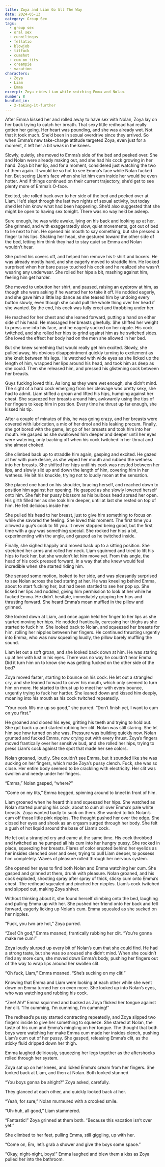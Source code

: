 ```yaml
---
title: Zoya and Liam Go All The Way
date: 2024-05-13
category: Group Sex
tags:
  - group sex
  - oral sex
  - cunnilingus
  - fellatio
  - blowjob
  - titfuck
  - cumshot
  - cum on tits
  - creampie
  - vacation
characters:
  - Zoya
  - Liam
  - Emma
excerpt: Zoya rides Liam while watching Emma and Nolan.
number: 8
bundled_in:
  - 2-taking-it-further
---
```


After Emma kissed her and rolled away to have sex with Nolan, Zoya lay on her back trying to catch her breath. That sexy little redhead had really gotten her going. Her heart was pounding, and she was already wet. Not that it took much. She’d been in sexual overdrive since they arrived. So when Emma’s new take-charge attitude targeted Zoya, even just for a moment, it left her a bit weak in the knees.

Slowly, quietly, she moved to Emma’s side of the bed and peeked over. She and Nolan were already making out, and she had his cock growing in her hand. Zoya bit her lip, and for a moment, considered just watching the two of them again. It would be so hot to see Emma’s face while Nolan fucked her. But seeing Liam’s face when she let him cum inside her would be even hotter. And if things continued on their current trajectory, she’d get to see plenty more of Emma’s O-face.

Excited, she rolled back over to her side of the bed and peeked over at Liam. He’d slept through the last two nights of sexual activity, but today she’d let him know what had been happening. She’d also suggested that she might be open to having sex tonight. There was no way he’d be asleep.

Sure enough, he was wide awake, lying on his back and looking up at her. She grinned, and with exaggeratedly slow, quiet movements, got out of bed to lie next to him. He opened his mouth to say something, but she pressed a finger to his lips. Shaking her head, she gestured toward the other side of the bed, letting him think they had to stay quiet so Emma and Nolan wouldn’t hear.

She pulled his covers off, and helped him remove his t-shirt and boxers. He was already mostly hard, and she eagerly moved to straddle him. He looked surprised when her bare pussy touched his cock and he realized she wasn’t wearing any underwear. She rolled her hips a bit, mashing against him, feeling him get harder.

She moved to unbutton her shirt, and paused, raising an eyebrow at him, as though she were asking if he wanted her to take it off. He nodded eagerly, and she gave him a little lap dance as she teased him by undoing every button slowly, even though she could pull the whole thing over her head if she wanted. By the end, his cock was fully erect and throbbing under her.

He reached for her chest and she leaned forward, putting a hand on either side of his head. He massaged her breasts gleefully. She shifted her weight to press one into his face, and he eagerly sucked on her nipple. His cock twitched, and she rolled her hips to grind against him as he switched sides. She loved the effect her body had on the men she allowed in her bed.

But she knew something that would really get him excited. Slowly, she pulled away, his obvious disappointment quickly turning to excitement as she knelt between his legs. He watched with wide eyes as she licked up the length of him, wrapped her lips around his head, and took him as deep as she could. Then she released him, and pressed his glistening cock between her breasts.

Guys fucking loved this. As long as they were wet enough, she didn’t mind. The sight of a hard cock emerging from her cleavage was pretty sexy, she had to admit. Liam stifled a groan and lifted his hips, humping against her chest. She squeezed her breasts around him, awkwardly using the tips of her fingers to keep him in position. Every time he thrust up far enough, she kissed his tip.

After a couple of minutes of this, he was going crazy, and her breasts were covered with lubrication, a mix of her drool and his leaking precum. Finally, she got bored with the game, let go of her breasts and took him into her mouth. He gasped as she swallowed him deeper and deeper until her eyes were watering, only backing off when his cock twitched in her throat and she almost choked.

She climbed back up to straddle him again, gasping and excited. He gazed at her with pure desire, as she wiped her mouth and rubbed the wetness into her breasts. She shifted her hips until his cock was nestled between her lips, and slowly slid up and down the length of him, covering him in her wetness. He bit his knuckle, trying not to loudly moan at the sensation.

She placed one hand on his shoulder, bracing herself, and reached down to position him against her opening. He gasped as she slowly lowered herself onto him. She felt her pussy blossom as his bulbous head spread her open. His girth filled her as she took him deeper, until at last she rested on top of him. He felt delicious inside her.

She pulled his head to her breast, just to give him something to focus on while she savored the feeling. She loved this moment. The first time you allowed a guy’s cock to fill you. It never stopped being good, but the first time with a guy was something special. She rocked her hips a bit, experimenting with the angle, and gasped as he twitched inside.

Finally, she sighed happily and moved back up to a sitting position. She stretched her arms and rolled her neck. Liam squirmed and tried to lift his hips to fuck her, but she wouldn’t let him move yet. From this angle, the head of his cock pressed forward, in a way that she knew would feel incredible when she started riding him.

She sensed some motion, looked to her side, and was pleasantly surprised to see Nolan across the bed staring at her. He was kneeling behind Emma, about to start fucking her, but had been startled to see her pop up. She licked her lips and nodded, giving him permission to look at her while he fucked Emma. He didn’t hesitate, immediately gripping her hips and thrusting forward. She heard Emma’s moan muffled in the pillow and grinned.

She looked down at Liam, and once again held her finger to her lips as she started moving her hips. He nodded frantically, caressing her thighs as she started to fuck him. She looked back to Nolan, and squeezed her breasts for him, rolling her nipples between her fingers. He continued thrusting urgently into Emma, who was now squealing loudly, the pillow barely muffling the sound.

Liam let out a soft groan, and she looked back down at him. He was staring up at her with lust in his eyes. There was no way he couldn’t hear Emma. Did it turn him on to know she was getting fucked on the other side of the bed?

Zoya moved faster, starting to bounce on his cock. He let out a strangled cry, and she leaned forward to cover his mouth, which only seemed to turn him on more. He started to thrust up to meet her with every bounce, urgently trying to fuck her harder. She leaned down and kissed him deeply, moaning into his mouth as his cock twitched repeatedly.

“Your cock fills me up so good,” she purred. “Don’t finish yet, I want to cum on you first.”

He groaned and closed his eyes, gritting his teeth and trying to hold out. She got back up and started rubbing her clit. Nolan was still staring. She let him see how turned on she was. Pressure was building quickly now. Nolan grunted and fucked Emma, now crying out with every thrust. Zoya’s fingers moved frantically over her sensitive bud, and she rolled her hips, trying to press Liam’s cock against the spot that made her see colors.

Nolan groaned, loudly. She couldn’t see Emma, but it sounded like she was sucking on her fingers, which made Zoya’s pussy clench. Fuck, she was so close. Her entire body seemed to be crackling with electricity. Her clit was swollen and needy under her fingers.

“Emma,” Nolan gasped, “where?”

“Come on my tits,” Emma begged, spinning around to kneel in front of him.

Liam groaned when he heard this and squeezed her hips. She watched as Nolan started pumping his cock, about to cum all over Emma’s pale white breasts. Zoya wanted badly to suck on them. She wanted to lick Nolan’s cum off those little pink nipples. The thought pushed her over the edge. She closed her eyes and shook as an orgasm surged through her body. She felt a gush of hot liquid around the base of Liam’s cock.

He let out a strangled cry and came at the same time. His cock throbbed and twitched as he pumped all his cum into her hungry pussy. She rocked in place, squeezing her breasts. Flares of color erupted behind her eyelids as her insides clenched over and over, trying to pull Liam deeper, to possess him completely. Waves of pleasure rolled through her nervous system.

She opened her eyes to find both Nolan and Emma watching her cum. She gasped and grinned at them, drunk with pleasure. Nolan groaned, and his cock exploded, shooting spray after spray of thick, sticky cum onto Emma’s chest. The redhead squealed and pinched her nipples. Liam’s cock twitched and slipped out, making Zoya shiver.

Without thinking about it, she found herself climbing onto the bed, laughing and pulling Emma up with her. She pushed her friend onto her back and fell forward, eagerly licking up Nolan’s cum. Emma squealed as she sucked on her nipples.

“Fuck, you two are hot,” Zoya purred.

“Zee! Oh god,” Emma moaned, frantically rubbing her clit. “You’re gonna make me cum!”

Zoya loudly slurped up every bit of Nolan’s cum that she could find. He had a strong taste, but she was so aroused she didn’t mind. When she couldn’t find any more cum, she moved down Emma’s body, pushing her fingers out of the way to wrap lips around her swollen clit.

“Oh fuck, Liam,” Emma moaned. “She’s sucking on my clit!”

Knowing that Emma and Liam were looking at each other while she went down on Emma turned her on even more. She looked up into Nolan’s eyes, who was watching and rubbing his cock.

“Zee! Ah!” Emma squirmed and bucked as Zoya flicked her tongue against her clit. “I’m cumming, I’m cumming, I’m cumming!”

The redhead’s pussy started contracting repeatedly, and Zoya slipped two fingers inside to give her something to squeeze. She stared at Nolan, the taste of his cum and Emma’s mingling on her tongue. The thought that both boys were watching her make Emma cum made her insides clench, pushing Liam’s cum out of her pussy. She gasped, releasing Emma’s clit, as the sticky fluid dripped down her thigh.

Emma laughed deliriously, squeezing her legs together as the aftershocks rolled through her system.

Zoya sat up on her knees, and licked Emma’s cream from her fingers. She looked back at Liam, and then at Nolan. Both looked stunned.

“You boys gonna be alright?” Zoya asked, carefully.

They glanced at each other, and quickly looked back at her.

“Yeah, for sure,” Nolan murmured with a crooked smile.

“Uh-huh, all good,” Liam stammered.

“Fantastic!” Zoya grinned at them both. “Because this vacation isn’t over yet.”

She climbed to her feet, pulling Emma, still giggling, up with her.

“Come on, Em, let’s grab a shower and give the boys some space.”

“Okay, night-night, boys!” Emma laughed and blew them a kiss as Zoya pulled her into the bathroom.
